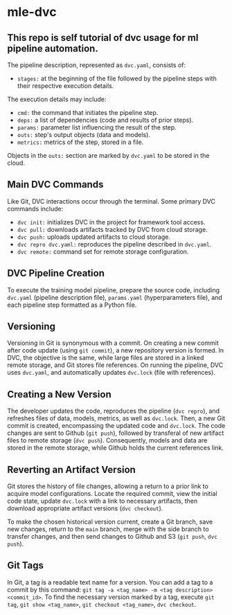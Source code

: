 # mle-dvc

This repo is self tutorial of dvc usage for ml pipeline automation. 
--------------------
The pipeline description, represented as `dvc.yaml`, consists of:

- `stages:` at the beginning of the file followed by the pipeline steps with their respective execution details. 

The execution details may include:
- `cmd:` the command that initiates the pipeline step.
- `deps:` a list of dependencies (code and results of prior steps).
- `params:` parameter list influencing the result of the step.
- `outs:` step's output objects (data and models).
- `metrics:` metrics of the step, stored in a file.

Objects in the `outs:` section are marked by `dvc.yaml` to be stored in the cloud. 

Main DVC Commands
-----------------
Like Git, DVC interactions occur through the terminal. Some primary DVC commands include:

- `dvc init:` initializes DVC in the project for framework tool access.
- `dvc pull:` downloads artifacts tracked by DVC from cloud storage.
- `dvc push:` uploads updated artifacts to cloud storage.
- `dvc repro dvc.yaml:` reproduces the pipeline described in `dvc.yaml`.
- `dvc remote:` command set for remote storage configuration.

DVC Pipeline Creation
----------------------
To execute the training model pipeline, prepare the source code, including `dvc.yaml` (pipeline description file), `params.yaml` (hyperparameters file), and each pipeline step formatted as a Python file. 

Versioning
----------
Versioning in Git is synonymous with a commit. On creating a new commit after code update (using `git commit`), a new repository version is formed. In DVC, the objective is the same, while large files are stored in a linked remote storage, and Git stores file references. On running the pipeline, DVC uses `dvc.yaml`, and automatically updates `dvc.lock` (file with references). 

Creating a New Version
----------------------
The developer updates the code, reproduces the pipeline (`dvc repro`), and refreshes files of data, models, metrics, as well as `dvc.lock`. Then, a new Git commit is created, encompassing the updated code and `dvc.lock`. The code changes are sent to Github (`git push`), followed by transferal of new artifact files to remote storage (`dvc push`). Consequently, models and data are stored in the remote storage, while Github holds the current references link.

Reverting an Artifact Version
--------------------------
Git stores the history of file changes, allowing a return to a prior link to acquire model configurations. Locate the required commit, view the initial code state, update `dvc.lock` with a link to necessary artifacts, then download appropriate artifact versions (`dvc checkout`).

To make the chosen historical version current, create a Git branch, save new changes, return to the `main` branch, merge with the side branch to transfer changes, and then send changes to Github and S3 (`git push`, `dvc push`).

Git Tags
--------------
In Git, a tag is a readable text name for a version. You can add a tag to a commit by this command: `git tag -a <tag_name> -m <tag description> <commit_id>`. To find the necessary version marked by a tag, execute `git tag`, `git show <tag_name>`, `git checkout <tag_name>`, `dvc checkout`.
